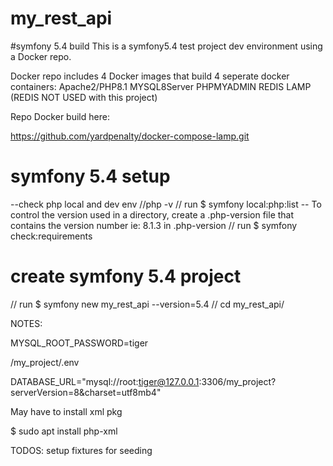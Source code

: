 # my_rest_api
#symfony 5.4 build
This is a symfony5.4 test project dev environment using a Docker repo.

Docker repo includes 4 Docker images that build 4 seperate docker containers:
Apache2/PHP8.1 
MYSQL8Server 
PHPMYADMIN
REDIS LAMP (REDIS NOT USED with this project)

Repo Docker build here:

https://github.com/yardpenalty/docker-compose-lamp.git

# symfony 5.4 setup
--check php local and dev env
//php -v
// run $ symfony local:php:list 
-- To control the version used in a directory, create a .php-version file that contains the 
version number ie: 8.1.3 in .php-version
// run $ symfony check:requirements
# create symfony 5.4 project
// run $ symfony new my_rest_api --version=5.4
//  cd my_rest_api/



NOTES: 

MYSQL_ROOT_PASSWORD=tiger

/my_project/.env 

DATABASE_URL="mysql://root:tiger@127.0.0.1:3306/my_project?serverVersion=8&charset=utf8mb4"

May have to install xml pkg

   $ sudo apt install php-xml

TODOS: setup fixtures for seeding

